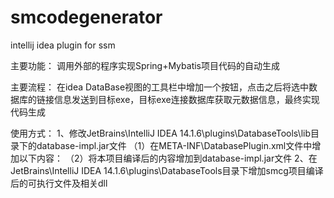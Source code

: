 # smcodegenerator
intellij idea plugin for ssm

主要功能：
调用外部的程序实现Spring+Mybatis项目代码的自动生成

主要流程：
在idea DataBase视图的工具栏中增加一个按钮，点击之后将选中数据库的链接信息发送到目标exe，目标exe连接数据库获取元数据信息，最终实现代码生成

使用方式：
1、修改JetBrains\IntelliJ IDEA 14.1.6\plugins\DatabaseTools\lib目录下的database-impl.jar文件
   （1）在META-INF\DatabasePlugin.xml文件中增加以下内容：
    <action id="GeneratorCodeAction" class="com.intellij.database.access.GeneratorCodeAction"
            text="GeneratorCode" icon="SMCodeGeneratorIcons.GENERATE_CODE_ACTION">
      <add-to-group group-id="DatabaseViewToolbar" anchor="first"/>
    </action>
   （2）将本项目编译后的内容增加到database-impl.jar文件
2、在JetBrains\IntelliJ IDEA 14.1.6\plugins\DatabaseTools目录下增加smcg项目编译后的可执行文件及相关dll
